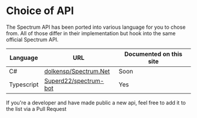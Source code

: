 # Choice of API

The Spectrum API has been ported into various language for you to chose from. All of those differ in their implementation but hook into the same official Spectrum API.



Language |  URL | Documented on this site
---------- | ------- | ------- 
C# | [dolkensp/Spectrum.Net](https://github.com/dolkensp/Spectrum.Net) | Soon
Typescript | [Superd22/spectrum-bot](https://github.com/Superd22/spectrum-bot) | Yes


<aside class="notice">
If you're a developer and have made public a new api, feel free to add it to the list via a Pull Request
</aside>